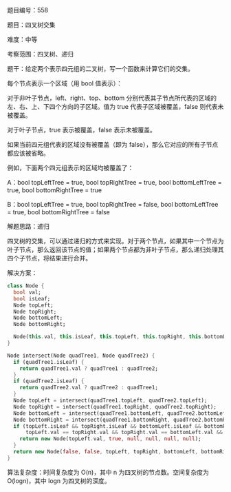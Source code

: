 题目编号：558

题目：四叉树交集

难度：中等

考察范围：四叉树、递归

题干：给定两个表示四元组的二叉树，写一个函数来计算它们的交集。

每个节点表示一个区域（用 bool 值表示）：

对于非叶子节点，left、right、top、bottom 分别代表其子节点所代表的区域的左、右、上、下四个方向的子区域。值为 true 代表子区域被覆盖，false 则代表未被覆盖。

对于叶子节点，true 表示被覆盖，false 表示未被覆盖。

如果当前四元组代表的区域没有被覆盖（即为 false），那么它对应的所有子节点都应该被省略。

例如，下面两个四元组表示的区域均被覆盖了：

A：bool topLeftTree = true, bool topRightTree = true, bool bottomLeftTree = true, bool bottomRightTree = true

B：bool topLeftTree = true, bool topRightTree = false, bool bottomLeftTree = true, bool bottomRightTree = false

解题思路：递归

四叉树的交集，可以通过递归的方式来实现。对于两个节点，如果其中一个节点为叶子节点，那么返回该节点的值；如果两个节点都为非叶子节点，那么递归处理其四个子节点，将结果进行合并。

解决方案：

```dart
class Node {
  bool val;
  bool isLeaf;
  Node topLeft;
  Node topRight;
  Node bottomLeft;
  Node bottomRight;

  Node(this.val, this.isLeaf, this.topLeft, this.topRight, this.bottomLeft, this.bottomRight);
}

Node intersect(Node quadTree1, Node quadTree2) {
  if (quadTree1.isLeaf) {
    return quadTree1.val ? quadTree1 : quadTree2;
  }
  if (quadTree2.isLeaf) {
    return quadTree2.val ? quadTree2 : quadTree1;
  }
  Node topLeft = intersect(quadTree1.topLeft, quadTree2.topLeft);
  Node topRight = intersect(quadTree1.topRight, quadTree2.topRight);
  Node bottomLeft = intersect(quadTree1.bottomLeft, quadTree2.bottomLeft);
  Node bottomRight = intersect(quadTree1.bottomRight, quadTree2.bottomRight);
  if (topLeft.isLeaf && topRight.isLeaf && bottomLeft.isLeaf && bottomRight.isLeaf &&
      topLeft.val == topRight.val && topRight.val == bottomLeft.val && bottomLeft.val == bottomRight.val) {
    return new Node(topLeft.val, true, null, null, null, null);
  }
  return new Node(false, false, topLeft, topRight, bottomLeft, bottomRight);
}
```

算法复杂度：时间复杂度为 O(n)，其中 n 为四叉树的节点数。空间复杂度为 O(logn)，其中 logn 为四叉树的深度。